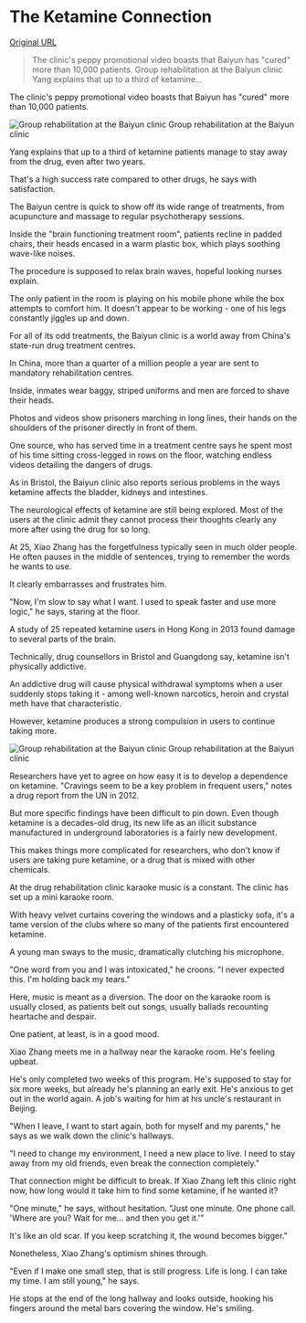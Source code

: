 # The Ketamine Connection

[Original URL](http://www.bbc.co.uk/news/resources/idt-bc7d54e7-88f6-4026-9faa-2a36d3359bb0)

> The clinic's peppy promotional video boasts that Baiyun has "cured" more than 10,000 patients. Group rehabilitation at the Baiyun clinic Yang explains that up to a third of ketamine...

The clinic's peppy promotional video boasts that Baiyun has "cured" more than 10,000 patients.

![Group rehabilitation at the Baiyun clinic](http://news.bbcimg.co.uk/news/special/2015/newsspec_11528/media/700x500-untitled-2-lr_k0mmz0g.jpg) Group rehabilitation at the Baiyun clinic

Yang explains that up to a third of ketamine patients manage to stay away from the drug, even after two years.

That's a high success rate compared to other drugs, he says with satisfaction.

The Baiyun centre is quick to show off its wide range of treatments, from acupuncture and massage to regular psychotherapy sessions.

Inside the "brain functioning treatment room", patients recline in padded chairs, their heads encased in a warm plastic box, which plays soothing wave-like noises.

The procedure is supposed to relax brain waves, hopeful looking nurses explain.

The only patient in the room is playing on his mobile phone while the box attempts to comfort him. It doesn't appear to be working - one of his legs constantly jiggles up and down.

For all of its odd treatments, the Baiyun clinic is a world away from China's state-run drug treatment centres.

In China, more than a quarter of a million people a year are sent to mandatory rehabilitation centres.

Inside, inmates wear baggy, striped uniforms and men are forced to shave their heads.

Photos and videos show prisoners marching in long lines, their hands on the shoulders of the prisoner directly in front of them.

One source, who has served time in a treatment centre says he spent most of his time sitting cross-legged in rows on the floor, watching endless videos detailing the dangers of drugs.

As in Bristol, the Baiyun clinic also reports serious problems in the ways ketamine affects the bladder, kidneys and intestines.

The neurological effects of ketamine are still being explored. Most of the users at the clinic admit they cannot process their thoughts clearly any more after using the drug for so long.

At 25, Xiao Zhang has the forgetfulness typically seen in much older people. He often pauses in the middle of sentences, trying to remember the words he wants to use.

It clearly embarrasses and frustrates him.

"Now, I'm slow to say what I want. I used to speak faster and use more logic," he says, staring at the floor.

A study of 25 repeated ketamine users in Hong Kong in 2013 found damage to several parts of the brain.

Technically, drug counsellors in Bristol and Guangdong say, ketamine isn't physically addictive.

An addictive drug will cause physical withdrawal symptoms when a user suddenly stops taking it - among well-known narcotics, heroin and crystal meth have that characteristic.

However, ketamine produces a strong compulsion in users to continue taking more.

![Group rehabilitation at the Baiyun clinic](http://news.bbcimg.co.uk/news/special/2015/newsspec_11528/media/700x500untitled-3-lr_9ddynzr.jpg) Group rehabilitation at the Baiyun clinic

Researchers have yet to agree on how easy it is to develop a dependence on ketamine. "Cravings seem to be a key problem in frequent users," notes a drug report from the UN in 2012.

But more specific findings have been difficult to pin down. Even though ketamine is a decades-old drug, its new life as an illicit substance manufactured in underground laboratories is a fairly new development.

This makes things more complicated for researchers, who don't know if users are taking pure ketamine, or a drug that is mixed with other chemicals.

At the drug rehabilitation clinic karaoke music is a constant. The clinic has set up a mini karaoke room.

With heavy velvet curtains covering the windows and a plasticky sofa, it's a tame version of the clubs where so many of the patients first encountered ketamine.

A young man sways to the music, dramatically clutching his microphone.

"One word from you and I was intoxicated," he croons. "I never expected this. I'm holding back my tears."

Here, music is meant as a diversion. The door on the karaoke room is usually closed, as patients belt out songs, usually ballads recounting heartache and despair.

One patient, at least, is in a good mood.

Xiao Zhang meets me in a hallway near the karaoke room. He's feeling upbeat.

He's only completed two weeks of this program. He's supposed to stay for six more weeks, but already he's planning an early exit. He's anxious to get out in the world again. A job's waiting for him at his uncle's restaurant in Beijing.

"When I leave, I want to start again, both for myself and my parents," he says as we walk down the clinic's hallways.

"I need to change my environment, I need a new place to live. I need to stay away from my old friends, even break the connection completely."

That connection might be difficult to break. If Xiao Zhang left this clinic right now, how long would it take him to find some ketamine, if he wanted it?

"One minute," he says, without hesitation. "Just one minute. One phone call. 'Where are you? Wait for me... and then you get it.'"

It's like an old scar. If you keep scratching it, the wound becomes bigger."

Nonetheless, Xiao Zhang's optimism shines through.

"Even if I make one small step, that is still progress. Life is long. I can take my time. I am still young," he says.

He stops at the end of the long hallway and looks outside, hooking his fingers around the metal bars covering the window. He's smiling.
